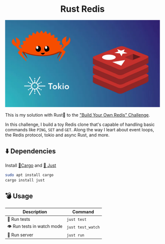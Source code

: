 <h1 style="text-align: center;">Rust Redis</h1>

![Rust and redis banner](./public/image.png)

This is my solution with Rust🦀 to the
["Build Your Own Redis" Challenge](https://codecrafters.io/challenges/redis).

In this challenge, I build a toy Redis clone that's capable of handling
basic commands like `PING`, `SET` and `GET`. Along the way I leart about
event loops, the Redis protocol, tokio and async Rust, and more.

## ⬇️ Dependencies
Install [🦀Cargo](https://www.rust-lang.org/tools/install) and [🤖 Just](https://github.com/casey/just) 

```bash
sudo apt install cargo
cargo install just
```

## 💣 Usage

| Description | Command |
| ----------- | ------- |
| 🧪 Run tests   | `just test` |
| 👁️ Run tests in watch mode   | `just test_watch` |
| 🚀 Run server  | `just run`  |
